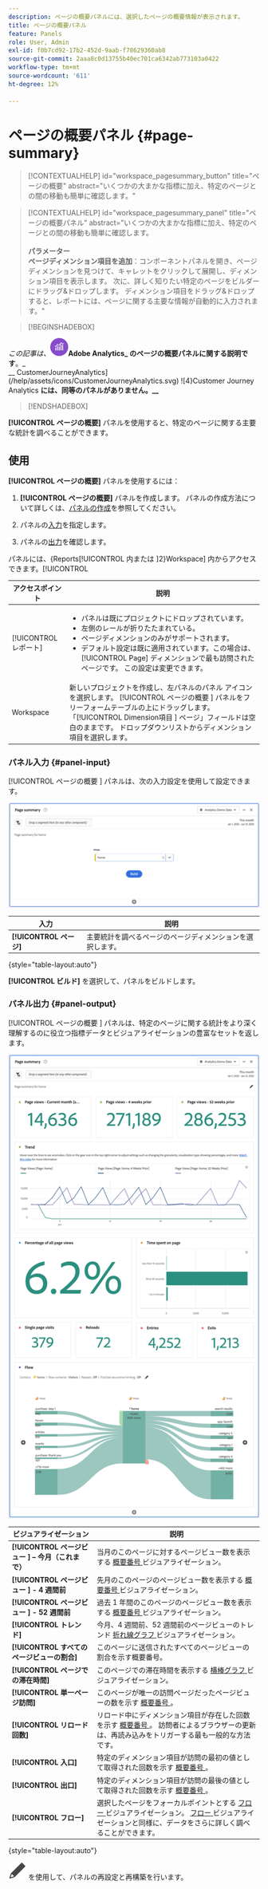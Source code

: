```yaml
---
description: ページの概要パネルには、選択したページの概要情報が表示されます。
title: ページの概要パネル
feature: Panels
role: User, Admin
exl-id: f0b7cd92-17b2-452d-9aab-f78629360ab8
source-git-commit: 2aaa8c0d13755b40ec701ca6342ab773103a0422
workflow-type: tm+mt
source-wordcount: '611'
ht-degree: 12%

---
```


# ページの概要パネル {#page-summary}

<!-- markdownlint-disable MD034 -->

>[!CONTEXTUALHELP]
>id="workspace_pagesummary_button"
>title="ページの概要"
>abstract="いくつかの大まかな指標に加え、特定のページとの間の移動も簡単に確認します。"

<!-- markdownlint-enable MD034 -->

<!-- markdownlint-disable MD034 -->

>[!CONTEXTUALHELP]
>id="workspace_pagesummary_panel"
>title="ページの概要パネル"
>abstract="いくつかの大まかな指標に加え、特定のページとの間の移動も簡単に確認します。<br/><br/>**パラメーター&#x200B;**<br/>**ページディメンション項目を追加**：コンポーネントパネルを開き、ページディメンションを見つけて、キャレットをクリックして展開し、ディメンション項目を表示します。 次に、詳しく知りたい特定のページをビルダーにドラッグ&amp;ドロップします。 ディメンション項目をドラッグ&amp;ドロップすると、レポートには、ページに関する主要な情報が自動的に入力されます。"

<!-- markdownlint-enable MD034 -->


>[!BEGINSHADEBOX]

_この記事は、![AdobeAnalytics](/help/assets/icons/AdobeAnalytics.svg)_**Adobe Analytics_ のページの概要パネルに関する説明です**。_<br/>__ CustomerJourneyAnalytics](/help/assets/icons/CustomerJourneyAnalytics.svg) ![4}Customer Journey Analytics **には、同等のパネルがありません。__**

>[!ENDSHADEBOX]

**[!UICONTROL ページの概要]** パネルを使用すると、特定のページに関する主要な統計を調べることができます。

## 使用

**[!UICONTROL ページの概要]** パネルを使用するには：

1. **[!UICONTROL ページの概要]** パネルを作成します。 パネルの作成方法について詳しくは、[パネルの作成](panels.md#create-a-panel)を参照してください。

1. パネルの[入力](#panel-input)を指定します。

1. パネルの[出力](#panel-output)を確認します。



パネルには、{Reports[!UICONTROL  内または ]2}Workspace] 内からアクセスできます。[!UICONTROL 

| アクセスポイント | 説明 |
| --- | --- |
| [!UICONTROL レポート] | <ul><li>パネルは既にプロジェクトにドロップされています。</li><li>左側のレールが折りたたまれている。</li><li>ページディメンションのみがサポートされます。</li><li>デフォルト設定は既に適用されています。この場合は、[!UICONTROL Page] ディメンションで最も訪問されたページです。 この設定は変更できます。</li></ul> |
| Workspace | 新しいプロジェクトを作成し、左パネルのパネル アイコンを選択します。 [!UICONTROL  ページの概要 ] パネルをフリーフォームテーブルの上にドラッグします。 「[!UICONTROL Dimension項目 ] ページ」フィールドは空白のままです。 ドロップダウンリストからディメンション項目を選択します。 |

### パネル入力 {#panel-input}

[!UICONTROL  ページの概要 ] パネルは、次の入力設定を使用して設定できます。

![ ページ入力の概要 ](assets/page-summary-input.png)

| 入力 | 説明 |
| --- | --- |
| **[!UICONTROL ページ]** | 主要統計を調べるページのページディメンションを選択します。 |

{style="table-layout:auto"}


**[!UICONTROL ビルド]** を選択して、パネルをビルドします。

### パネル出力 {#panel-output}

[!UICONTROL  ページの概要 ] パネルは、特定のページに関する統計をより深く理解するのに役立つ指標データとビジュアライゼーションの豊富なセットを返します。

![ページの概要パネル](assets/page-summary-output.png)

| ビジュアライゼーション | 説明 |
| --- | --- |
| **[!UICONTROL ページビュー ] – 今月（これまで）** | 当月のこのページに対するページビュー数を表示する [ 概要番号 ](/help/analyze/analysis-workspace/visualizations/summary-number-change.md) ビジュアライゼーション。 |
| **[!UICONTROL ページビュー ] - 4 週間前** | 先月のこのページのページビュー数を表示する [ 概要番号 ](/help/analyze/analysis-workspace/visualizations/summary-number-change.md) ビジュアライゼーション。 |
| **[!UICONTROL ページビュー ] - 52 週間前** | 過去 1 年間のこのページのページビュー数を表示する [ 概要番号 ](/help/analyze/analysis-workspace/visualizations/summary-number-change.md) ビジュアライゼーション。 |
| **[!UICONTROL トレンド]** | 今月、4 週間前、52 週間前のページビューのトレンド [ 折れ線グラフ ](/help/analyze/analysis-workspace/visualizations/line.md) ビジュアライゼーション。 |
| **[!UICONTROL すべてのページビューの割合]** | このページに送信されたすべてのページビューの割合を示す概要番号。 |
| **[!UICONTROL ページでの滞在時間]** | このページでの滞在時間を表示する [ 横棒グラフ ](/help/analyze/analysis-workspace/visualizations/horizontal-bar.md) ビジュアライゼーション。 |
| **[!UICONTROL 単一ページ訪問]** | このページが唯一の訪問ページだったページビューの数を示す [ 概要番号 ](/help/analyze/analysis-workspace/visualizations/summary-number-change.md)。 |
| **[!UICONTROL リロード回数]** | リロード中にディメンション項目が存在した回数を示す [ 概要番号 ](/help/analyze/analysis-workspace/visualizations/summary-number-change.md)。 訪問者によるブラウザーの更新は、再読み込みをトリガーする最も一般的な方法です。 |
| **[!UICONTROL 入口]** | 特定のディメンション項目が訪問の最初の値として取得された回数を示す [ 概要番号 ](/help/analyze/analysis-workspace/visualizations/summary-number-change.md)。 |
| **[!UICONTROL 出口]** | 特定のディメンション項目が訪問の最後の値として取得された回数を示す [ 概要番号 ](/help/analyze/analysis-workspace/visualizations/summary-number-change.md)。 |
| **[!UICONTROL フロー]** | 選択したページをフォーカルポイントとする [ フロー ](/help/analyze/analysis-workspace/visualizations/c-flow/flow.md) ビジュアライゼーション。 [ フロー ](/help/analyze/analysis-workspace/visualizations/c-flow/create-flow.md) ビジュアライゼーションと同様に、データをさらに詳しく調べることができます。 |

{style="table-layout:auto"}

![ 編集 ](/help/assets/icons/Edit.svg) を使用して、パネルの再設定と再構築を行います。
